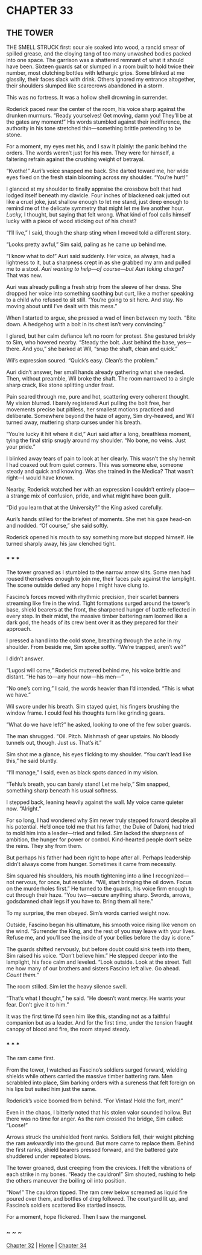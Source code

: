 # CHAPTER 33

## THE TOWER  

THE SMELL STRUCK first: sour ale soaked into wood, a rancid smear of spilled grease, and the cloying tang of too many unwashed bodies packed into one space. The garrison was a shattered remnant of what it should have been. Sixteen guards sat or slumped in a room built to hold twice their number, most clutching bottles with lethargic grips. Some blinked at me glassily, their faces slack with drink. Others ignored my entrance altogether, their shoulders slumped like scarecrows abandoned in a storm.

This was no fortress. It was a hollow shell drowning in surrender.  

Roderick paced near the center of the room, his voice sharp against the drunken murmurs. “Ready yourselves! Get moving, damn you! They’ll be at the gates any moment!” His words stumbled against their indifference, the authority in his tone stretched thin—something brittle pretending to be stone.  

For a moment, my eyes met his, and I saw it plainly: the panic behind the orders. The words weren’t just for his men. They were for himself, a faltering refrain against the crushing weight of betrayal.  

“Kvothe!” Auri’s voice snapped me back. She darted toward me, her wide eyes fixed on the fresh stain blooming across my shoulder. “You’re hurt!”

I glanced at my shoulder to finally appraise the crossbow bolt that had lodged itself beneath my clavicle. Four inches of blackened oak jutted out like a cruel joke, just shallow enough to let me stand, just deep enough to remind me of the delicate symmetry that might let me live another hour. *Lucky,* I thought, but saying that felt wrong. What kind of fool calls himself lucky with a piece of wood sticking out of his chest?

“I’ll live,” I said, though the sharp sting when I moved told a different story.

“Looks pretty awful,” Sim said, paling as he came up behind me.

“I know what to do!” Auri said suddenly. Her voice, as always, had a lightness to it, but a sharpness crept in as she grabbed my arm and pulled me to a stool. *Auri wanting to help—of course—but Auri taking charge?* That was new.

Auri was already pulling a fresh strip from the sleeve of her dress. She dropped her voice into something soothing but curt, like a mother speaking to a child who refused to sit still. “You’re going to sit here. And stay. No moving about until I’ve dealt with this mess.”

When I started to argue, she pressed a wad of linen between my teeth. “Bite down. A hedgehog with a bolt in its chest isn’t very convincing.”  

I glared, but her calm defiance left no room for protest. She gestured briskly to Sim, who hovered nearby. “Steady the bolt. Just behind the base, yes—there. And you,” she barked at Wil, “snap the shaft, clean and quick.”  

Wil’s expression soured. “Quick’s easy. Clean’s the problem.”  

Auri didn’t answer, her small hands already gathering what she needed. Then, without preamble, Wil broke the shaft. The room narrowed to a single sharp crack, like stone splitting under frost.  

Pain seared through me, pure and hot, scattering every coherent thought. My vision blurred. I barely registered Auri pulling the bolt free, her movements precise but pitiless, her smallest motions practiced and deliberate. Somewhere beyond the haze of agony, Sim dry-heaved, and Wil turned away, muttering sharp curses under his breath.  

“You’re lucky it hit where it did,” Auri said after a long, breathless moment, tying the final strip snugly around my shoulder. “No bone, no veins. Just your pride.”  

I blinked away tears of pain to look at her clearly. This wasn’t the shy hermit I had coaxed out from quiet corners. This was someone else, someone steady and quick and knowing. Was she trained in the Medica? That wasn’t right—I would have known.

Nearby, Roderick watched her with an expression I couldn’t entirely place—a strange mix of confusion, pride, and what might have been guilt.  

“Did you learn that at the University?” the King asked carefully.  

Auri’s hands stilled for the briefest of moments. She met his gaze head-on and nodded. “Of course,” she said softly.  

Roderick opened his mouth to say something more but stopped himself. He turned sharply away, his jaw clenched tight.  

### * * *

The tower groaned as I stumbled to the narrow arrow slits. Some men had roused themselves enough to join me, their faces pale against the lamplight. The scene outside defied any hope I might have clung to.  

Fascino’s forces moved with rhythmic precision, their scarlet banners streaming like fire in the wind. Tight formations surged around the tower’s base, shield bearers at the front, the sharpened hunger of battle reflected in every step. In their midst, the massive timber battering ram loomed like a dark god, the heads of its crew bent over it as they prepared for their approach.  

I pressed a hand into the cold stone, breathing through the ache in my shoulder. From beside me, Sim spoke softly. “We’re trapped, aren’t we?”

I didn’t answer.  

“Lugosi will come,” Roderick muttered behind me, his voice brittle and distant. “He has to—any hour now—his men—”

“No one’s coming,” I said, the words heavier than I’d intended. “This is what we have.”  

Wil swore under his breath. Sim stayed quiet, his fingers brushing the window frame. I could feel his thoughts turn like grinding gears.  

“What do we have left?” he asked, looking to one of the few sober guards.  

The man shrugged. “Oil. Pitch. Mishmash of gear upstairs. No bloody tunnels out, though. Just us. That’s it.”

Sim shot me a glance, his eyes flicking to my shoulder. “You can’t lead like this,” he said bluntly.  

“I’ll manage,” I said, even as black spots danced in my vision.  

“Tehlu’s breath, you can barely stand! Let me help,” Sim snapped, something sharp beneath his usual softness.  

I stepped back, leaning heavily against the wall. My voice came quieter now. “Alright.”

For so long, I had wondered why Sim never truly stepped forward despite all his potential. He’d once told me that his father, the Duke of Daloni, had tried to mold him into a leader—tried and failed. Sim lacked the sharpness of ambition, the hunger for power or control. Kind-hearted people don’t seize the reins. They shy from them.

But perhaps his father had been right to hope after all. Perhaps leadership didn’t always come from hunger. Sometimes it came from necessity. 

Sim squared his shoulders, his mouth tightening into a line I recognized—not nervous, for once, but resolute. “Wil, start bringing the oil down. Focus on the murderholes first.” He turned to the guards, his voice firm enough to cut through their haze. “You two—secure anything sharp. Swords, arrows, godsdamned chair legs if you have to. Bring them all here.”

To my surprise, the men obeyed. Sim’s words carried weight now.  

Outside, Fascino began his ultimatum, his smooth voice rising like venom on the wind. “Surrender the King, and the rest of you may leave with your lives. Refuse me, and you’ll see the inside of your bellies before the day is done.”  

The guards shifted nervously, but before doubt could sink teeth into them, Sim raised his voice. “Don’t believe him.” He stepped deeper into the lamplight, his face calm and leveled. “Look outside. Look at the street. Tell me how many of our brothers and sisters Fascino left alive. Go ahead. *Count them.*”

The room stilled. Sim let the heavy silence swell.  

“That’s what I thought,” he said. “He doesn’t want mercy. He wants your fear. Don’t give it to him.”  

It was the first time I’d seen him like this, standing not as a faithful companion but as a leader. And for the first time, under the tension fraught canopy of blood and fire, the room stayed steady.  

### * * *

The ram came first.

From the tower, I watched as Fascino’s soldiers surged forward, wielding shields while others carried the massive timber battering ram. Men scrabbled into place, Sim barking orders with a sureness that felt foreign on his lips but suited him just the same.  

Roderick’s voice boomed from behind. “For Vintas! Hold the fort, men!”

Even in the chaos, I bitterly noted that his stolen valor sounded hollow. But there was no time for anger. As the ram crossed the bridge, Sim called: “Loose!”

Arrows struck the unshielded front ranks. Soldiers fell, their weight pitching the ram awkwardly into the ground. But more came to replace them. Behind the first ranks, shield bearers pressed forward, and the battered gate shuddered under repeated blows.

The tower groaned, dust creeping from the crevices. I felt the vibrations of each strike in my bones. “Ready the cauldron!” Sim shouted, rushing to help the others maneuver the boiling oil into position.

“Now!” The cauldron tipped. The ram crew below screamed as liquid fire poured over them, and bottles of dreg followed. The courtyard lit up, and Fascino’s soldiers scattered like startled insects.

For a moment, hope flickered. Then I saw the mangonel.  

### ~ ~ ~

[Chapter 32](CHAPTER_32.md) | [Home](../) | [Chapter 34](CHAPTER_34.md)
